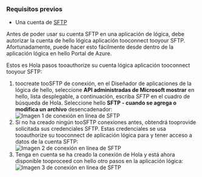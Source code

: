 ### <a name="prerequisites"></a>Requisitos previos
* Una cuenta de [SFTP](https://en.wikipedia.org/wiki/SSH_File_Transfer_Protocol)  

Antes de poder usar su cuenta SFTP en una aplicación de lógica, debe autorizar la cuenta de hello lógica aplicación tooconnect tooyour SFTP. Afortunadamente, puede hacer esto fácilmente desde dentro de la aplicación lógica en hello Portal de Azure.  

Estos es Hola pasos tooauthorize su cuenta lógica aplicación tooconnect tooyour SFTP:  

1. toocreate tooSFTP de conexión, en el Diseñador de aplicaciones de la lógica de hello, seleccione **API administradas de Microsoft mostrar** en hello, lista desplegable, a continuación, escriba *SFTP* en el cuadro de búsqueda de Hola. Seleccione hello **SFTP - cuando se agrega o modifica un archivo** desencadenador:  
   ![Imagen 1 de conexión en línea de SFTP](./media/connectors-create-api-sftp/sftp-1.png)  
2. Si no ha creado ningún tooSFTP conexiones antes, obtendrá tooprovide solicitada sus credenciales SFTP. Estas credenciales se usa tooauthorize su tooconnect de aplicación lógica para y tener acceso a datos de la cuenta SFTP:  
   ![Imagen 2 de conexión en línea de SFTP](./media/connectors-create-api-sftp/sftp-2.png)  
3. Tenga en cuenta se ha creado la conexión de Hola y está ahora disponible tooproceed con hello otro pasos en la aplicación lógica:   
   ![Imagen 3 de conexión en línea de SFTP](./media/connectors-create-api-sftp/sftp-3.png) 


